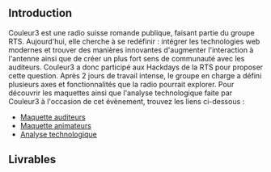 ## Introduction
Couleur3 est une radio suisse romande publique, faisant partie du groupe RTS. Aujourd'hui, elle cherche à se redéfinir : intégrer les technologies web modernes et trouver des manières innovantes d'augmenter l'interaction à l'antenne ainsi que de créer un plus fort sens de communauté avec les auditeurs. 
Couleur3 a donc participé aux Hackdays de la RTS pour proposer cette question. Après 2 jours de travail intense, le groupe en charge a défini plusieurs axes et fonctionnalités que la radio pourrait explorer. Pour découvrir les maquettes ainsi que l'analyse technologique faite par Couleur3 à l'occasion de cet évènement, trouvez les liens ci-dessous : 
- [Maquette auditeurs](https://www.figma.com/proto/SXif9hDExKx45KslyAtD9l/wirefame-Couleur-3?page-id=143:10710&node-id=165-10721&viewport=210,432,0.4&scaling=min-zoom&starting-point-node-id=225:12451)
- [Maquette animateurs](https://www.figma.com/proto/SXif9hDExKx45KslyAtD9l/wirefame-Couleur-3?page-id=304:13539&node-id=304-14137&viewport=526,413,0.11&scaling=scale-down&starting-point-node-id=304:14070)
- [Analyse technologique](https://acrobat.adobe.com/link/track?uri=urn:aaid:scds:US:f5f80f5f-99eb-34c8-8145-67f03e37e330&viewer!megaVerb=group-discover)
## Livrables 
